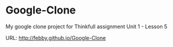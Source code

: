 Google-Clone
============

My google clone project for Thinkfull assignment Unit 1 - Lesson 5


URL: http://febby.github.io/Google-Clone


